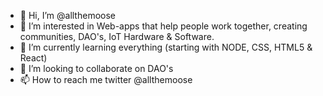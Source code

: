 - 👋 Hi, I’m @allthemoose
- 👀 I’m interested in Web-apps that help people work together, creating communities, DAO's, IoT Hardware & Software. 
- 🌱 I’m currently learning everything (starting with NODE, CSS, HTML5 & React) 
- 💞️ I’m looking to collaborate on DAO's 
- 📫 How to reach me twitter @allthemoose

<!---
allthemoose/allthemoose is a ✨ special ✨ repository because its `README.md` (this file) appears on your GitHub profile.
You can click the Preview link to take a look at your changes.
--->
